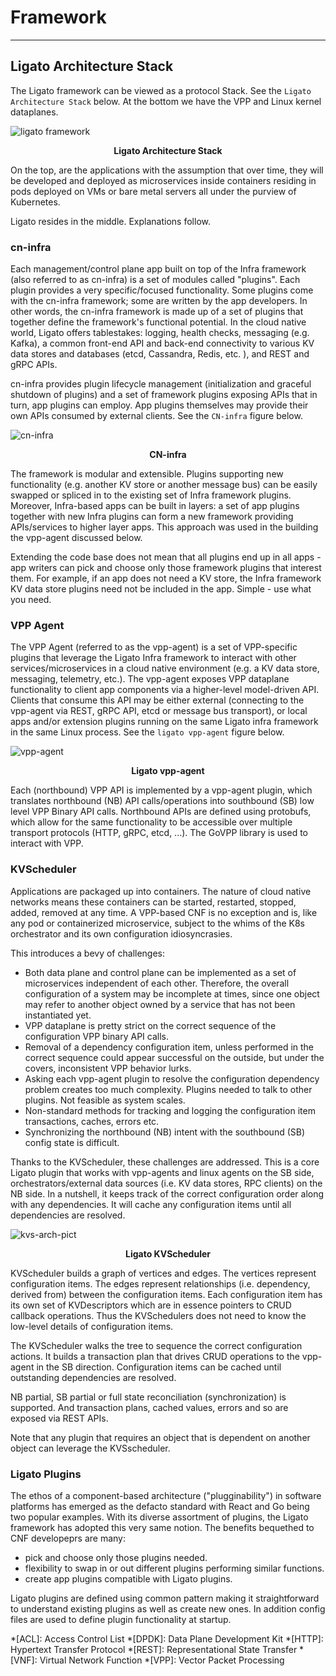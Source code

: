 # Framework

---


## Ligato Architecture Stack

The Ligato framework can be viewed as a protocol Stack. See the `Ligato Architecture Stack` below. At the bottom we have the VPP and Linux kernel dataplanes.




![ligato framework][ligato-framework]
<p style="text-align: center; font-weight: bold">Ligato Architecture Stack</p>

On the top, are the applications with the assumption that over time, they will be developed and deployed as microservices inside containers residing in pods deployed on VMs or bare metal servers all under the purview of Kubernetes.

Ligato resides in the middle. Explanations follow.


### cn-infra

Each management/control plane app built on top of the Infra framework (also referred to as cn-infra) is a set of modules called "plugins". Each plugin provides a very specific/focused functionality. Some plugins come with the cn-infra framework; some are written by the app developers. In other words, the cn-infra framework is made up of a set of plugins that together define the framework's functional potential. In the cloud native world, Ligato offers tablestakes: logging, health checks, messaging (e.g. Kafka), a common front-end API and back-end connectivity to various KV data stores and databases (etcd, Cassandra, Redis, etc. ), and REST and gRPC APIs.

cn-infra provides plugin lifecycle management (initialization and graceful shutdown of plugins) and a set of framework plugins exposing APIs that in turn, app plugins can employ. App plugins themselves may provide their own APIs consumed by external clients. See the `CN-infra` figure below.

![cn-infra][infra]
<p style="text-align: center; font-weight: bold">CN-infra</p>

The framework is modular and extensible. Plugins supporting new functionality (e.g. another KV store or another message bus) can be easily swapped or spliced in to the existing set of Infra framework plugins. Moreover, Infra-based apps can be built in layers: a set of app plugins together with new Infra plugins can form a new framework providing APIs/services to higher layer apps. This approach was used in the building the vpp-agent discussed below.

Extending the code base does not mean that all plugins end up in all apps - app writers can pick and choose only those framework plugins that interest them. For example, if an app does not need a KV store, the Infra framework KV data store plugins need not be included in the app. Simple - use what you need.

### VPP Agent

The VPP Agent (referred to as the vpp-agent) is a set of VPP-specific plugins that leverage the Ligato Infra framework to interact with other services/microservices in a cloud native environment (e.g. a KV data store, messaging, telemetry, etc.). The vpp-agent exposes VPP dataplane functionality to client app components via a higher-level model-driven API. Clients that consume this API may be either external (connecting to the vpp-agent via REST, gRPC API, etcd or message bus transport), or local apps and/or extension plugins running on the same Ligato infra framework in the same Linux process. See the `ligato vpp-agent` figure below.

 
![vpp-agent][vpp-agent-new]
<p style="text-align: center; font-weight: bold">Ligato vpp-agent</p>
  

Each (northbound) VPP API is implemented by a vpp-agent plugin, which translates northbound (NB) API calls/operations into southbound (SB) low level VPP Binary API calls. Northbound APIs are defined using protobufs, which allow for the same functionality to be accessible over multiple transport protocols (HTTP, gRPC, etcd, ...). The  GoVPP library is used to interact with VPP.


### KVScheduler

Applications are packaged up into containers. The nature of cloud native networks means these containers can be started, restarted, stopped, added, removed at any time. A VPP-based CNF is no exception and is, like any pod or containerized microservice, subject to the whims of the K8s orchestrator and its own configuration idiosyncrasies.

This introduces a bevy of challenges:

- Both data plane and control plane can be implemented as a set of microservices independent of each other. Therefore, the overall configuration of a system may be incomplete at times, since one object may refer to another object owned by a service that has not been instantiated yet. 
- VPP dataplane is pretty strict on the correct sequence of the configuration VPP binary API calls.
- Removal of a dependency configuration item, unless performed in the correct sequence could appear successful on the outside, but under the covers, inconsistent VPP behavior lurks.
- Asking each vpp-agent plugin to resolve the configuration dependency problem creates too much complexity. Plugins needed to talk to other plugins.  Not feasible as system scales.
- Non-standard methods for tracking and logging the configuration item transactions, caches, errors etc.
- Synchronizing the northbound (NB) intent with the southbound (SB) config state is difficult.

Thanks to the KVScheduler, these challenges are addressed. This is a core Ligato plugin that works with vpp-agents and linux agents on the SB side, orchestrators/external data sources (i.e. KV data stores, RPC clients) on the NB side. In a nutshell, it keeps track of the correct configuration order along with any dependencies. It will cache any configuration items until all dependencies are resolved.    

![kvs-arch-pict][ligato-kvs-arch] 
<p style="text-align: center; font-weight: bold">Ligato KVScheduler</p>
 
KVScheduler builds a graph of vertices and edges. The vertices represent configuration items. The edges represent relationships (i.e. dependency, derived from) between the configuration items. Each configuration item has its own set of KVDescriptors which are in essence pointers to CRUD callback operations. Thus the KVSchedulers does not need to know the low-level details of configuration items. 

The KVScheduler walks the tree to sequence the correct configuration actions. It builds a transaction plan that drives CRUD operations to the vpp-agent in the SB direction. Configuration items can be cached until outstanding dependencies are resolved. 

NB partial, SB partial or full state reconciliation (synchronization) is supported. And transaction plans, cached values, errors and so are exposed via REST APIs.

Note that any plugin that requires an object that is dependent on another object can leverage the KVSscheduler.   

### Ligato Plugins

The ethos of a component-based architecture ("plugginability") in software platforms has emerged as the defacto standard with React and Go being two popular examples. With its diverse assortment of plugins, the Ligato framework has adopted this very same notion. The benefits bequethed to CNF developeprs are many:

- pick and choose only those plugins needed. 
- flexibility to swap in or out different plugins performing similar functions. 
- create app plugins compatible with Ligato plugins.

Ligato plugins are defined using common pattern making it straightforward to understand existing plugins as well as create new ones. In addition config files are used to define plugin functionality at startup.


[infra]: ../img/intro/ligato-framework-arch-infra.svg
[context]: ../img/intro/context.png "VPP Agent & Plugins on top of CN-infra"
[contiv]: http://contiv.github.io/
[deployment-embeded]: ../img/intro/deployment_embeded.png
[deployment-with-ds]: ../img/intro/deployment_with_data_store.png
[grpc-nb]: ../img/intro/deployment_nb_grpc.png
[k8s-integ]: ../img/intro/k8s_deployment.png "VPP Agent - K8s integration"
[kubernetes]: https://kubernetes.io/
[ligato-framework]: ../img/intro/ligato-framework-arch2.svg
[ligato-kvs-arch]: ../img/intro/ligato-framework-arch-KVS2.svg
[protobuf]: https://developers.google.com/protocol-buffers/
[vpp-agent]: ../img/intro/vpp_agent.png "VPP Agent & plugins on top of CN-infra"
[vpp-agent-new]: ../img/intro/ligato-framework-vpp-agent2-picture.svg
[vpp-agent-10k]: ../img/intro/vpp_agent_10K_feet.png

*[ACL]: Access Control List
*[DPDK]: Data Plane Development Kit
*[HTTP]: Hypertext Transfer Protocol
*[REST]: Representational State Transfer
*[VNF]: Virtual Network Function
*[VPP]: Vector Packet Processing
